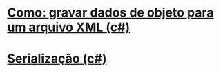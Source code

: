 # [Como: gravar dados de objeto para um arquivo XML (c#)](how-to-write-object-data-to-an-xml-file.md)
# [Serialização (c#)](index.md)
